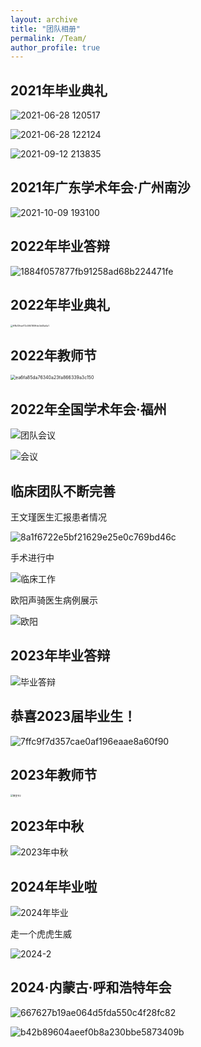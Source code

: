 ```yaml
---
layout: archive
title: "团队相册"
permalink: /Team/
author_profile: true
---
```


## 2021年毕业典礼

![2021-06-28 120517](https://typoraybk.oss-cn-guangzhou.aliyuncs.com/2021-06-28%20120517.jpg)

![2021-06-28 122124](https://typoraybk.oss-cn-guangzhou.aliyuncs.com/2021-06-28%20122124.jpg)

![2021-09-12 213835](https://typoraybk.oss-cn-guangzhou.aliyuncs.com/2021-09-12%20213835.jpg)



## 2021年广东学术年会·广州南沙

![2021-10-09 193100](https://typoraybk.oss-cn-guangzhou.aliyuncs.com/2021-10-09%20193100.jpg)



## 2022年毕业答辩

![1884f057877fb91258ad68b224471fe](https://typoraybk.oss-cn-guangzhou.aliyuncs.com/1884f057877fb91258ad68b224471fe.jpg)



## 2022年毕业典礼

<img src="https://typoraybk.oss-cn-guangzhou.aliyuncs.com/ff8b13feaf72c584180ffde3d45a5a1.jpg" alt="ff8b13feaf72c584180ffde3d45a5a1" style="zoom: 25%;" />



## 2022年教师节

<img src="https://typoraybk.oss-cn-guangzhou.aliyuncs.com/ea6fa85da76340a23fa866339a3c150.jpg" alt="ea6fa85da76340a23fa866339a3c150" style="zoom: 50%;" />



## 2022年全国学术年会·福州

![团队会议](https://typoraybk.oss-cn-guangzhou.aliyuncs.com/%E5%9B%A2%E9%98%9F%E4%BC%9A%E8%AE%AE.jpg)

![会议](https://typoraybk.oss-cn-guangzhou.aliyuncs.com/%E4%BC%9A%E8%AE%AE.jpg)



## 临床团队不断完善

王文瑾医生汇报患者情况

![8a1f6722e5bf21629e25e0c769bd46c](https://typoraybk.oss-cn-guangzhou.aliyuncs.com/8a1f6722e5bf21629e25e0c769bd46c.jpg)

手术进行中

![临床工作](https://typoraybk.oss-cn-guangzhou.aliyuncs.com/%E4%B8%B4%E5%BA%8A%E5%B7%A5%E4%BD%9C.jpg)

欧阳声骑医生病例展示

![欧阳](https://typoraybk.oss-cn-guangzhou.aliyuncs.com/%E6%AC%A7%E9%98%B3.jpg)

## 2023年毕业答辩

![毕业答辩](https://typoraybk.oss-cn-guangzhou.aliyuncs.com/%E6%AF%95%E4%B8%9A%E7%AD%94%E8%BE%A9.jpg)



## 恭喜2023届毕业生！

![7ffc9f7d357cae0af196eaae8a60f90](https://typoraybk.oss-cn-guangzhou.aliyuncs.com/7ffc9f7d357cae0af196eaae8a60f90.jpg)



## 2023年教师节

<img src="https://typoraybk.oss-cn-guangzhou.aliyuncs.com/%E6%95%99%E5%AE%A4%E8%8A%822.jpg" alt="教室节2" style="zoom: 25%;" />



## 2023年中秋

![2023年中秋](https://typoraybk.oss-cn-guangzhou.aliyuncs.com/2023%E5%B9%B4%E4%B8%AD%E7%A7%8B.jpg)

## 2024年毕业啦

![2024年毕业](https://typoraybk.oss-cn-guangzhou.aliyuncs.com/2024%E5%B9%B4%E6%AF%95%E4%B8%9A.jpg)

走一个虎虎生威

![2024-2](https://typoraybk.oss-cn-guangzhou.aliyuncs.com/2024-2.jpg)

## 2024·内蒙古·呼和浩特年会

![667627b19ae064d5fda550c4f28fc82](https://typoraybk.oss-cn-guangzhou.aliyuncs.com/667627b19ae064d5fda550c4f28fc82.jpg)

![b42b89604aeef0b8a230bbe5873409b](https://typoraybk.oss-cn-guangzhou.aliyuncs.com/b42b89604aeef0b8a230bbe5873409b.jpg)
